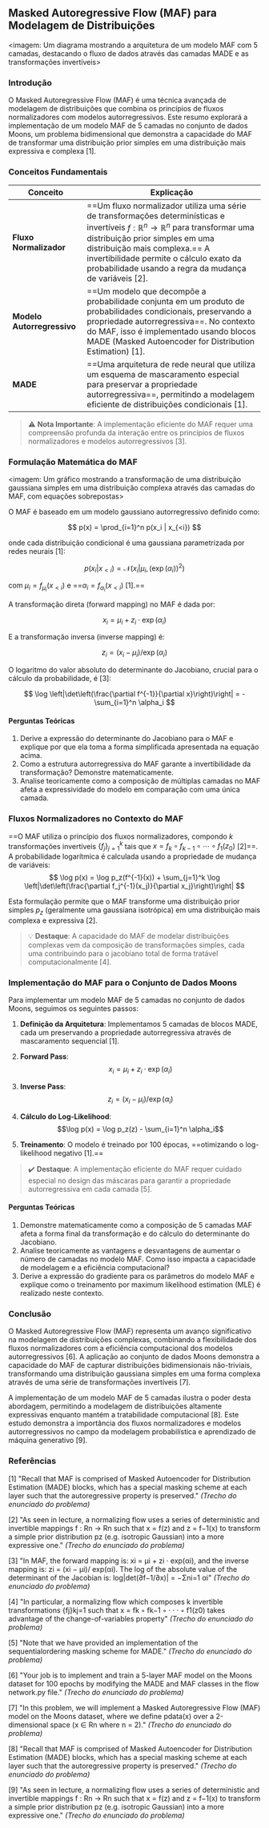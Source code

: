 ## Masked Autoregressive Flow (MAF) para Modelagem de Distribuições

<imagem: Um diagrama mostrando a arquitetura de um modelo MAF com 5 camadas, destacando o fluxo de dados através das camadas MADE e as transformações invertíveis>

### Introdução

O Masked Autoregressive Flow (MAF) é uma técnica avançada de modelagem de distribuições que combina os princípios de fluxos normalizadores com modelos autorregressivos. Este resumo explorará a implementação de um modelo MAF de 5 camadas no conjunto de dados Moons, um problema bidimensional que demonstra a capacidade do MAF de transformar uma distribuição prior simples em uma distribuição mais expressiva e complexa [1].

### Conceitos Fundamentais

| Conceito                   | Explicação                                                   |
| -------------------------- | ------------------------------------------------------------ |
| **Fluxo Normalizador**     | ==Um fluxo normalizador utiliza uma série de transformações determinísticas e invertíveis $f: \mathbb{R}^n \rightarrow \mathbb{R}^n$ para transformar uma distribuição prior simples em uma distribuição mais complexa.== A invertibilidade permite o cálculo exato da probabilidade usando a regra da mudança de variáveis [2]. |
| **Modelo Autorregressivo** | ==Um modelo que decompõe a probabilidade conjunta em um produto de probabilidades condicionais, preservando a propriedade autorregressiva==. No contexto do MAF, isso é implementado usando blocos MADE (Masked Autoencoder for Distribution Estimation) [1]. |
| **MADE**                   | ==Uma arquitetura de rede neural que utiliza um esquema de mascaramento especial para preservar a propriedade autorregressiva==, permitindo a modelagem eficiente de distribuições condicionais [1]. |

> ⚠️ **Nota Importante**: A implementação eficiente do MAF requer uma compreensão profunda da interação entre os princípios de fluxos normalizadores e modelos autorregressivos [3].

### Formulação Matemática do MAF

<imagem: Um gráfico mostrando a transformação de uma distribuição gaussiana simples em uma distribuição complexa através das camadas do MAF, com equações sobrepostas>

O MAF é baseado em um modelo gaussiano autorregressivo definido como:

$$
p(x) = \prod_{i=1}^n p(x_i | x_{<i})
$$

onde cada distribuição condicional é uma gaussiana parametrizada por redes neurais [1]:

$$
p(x_i | x_{<i}) = \mathcal{N}(x_i | \mu_i, (\exp(\alpha_i))^2)
$$

com $\mu_i = f_{\mu_i}(x_{<i})$ e ==$\alpha_i = f_{\alpha_i}(x_{<i})$ [1].==

A transformação direta (forward mapping) no MAF é dada por:

$$
x_i = \mu_i + z_i \cdot \exp(\alpha_i)
$$

E a transformação inversa (inverse mapping) é:

$$
z_i = (x_i - \mu_i) / \exp(\alpha_i)
$$

O logaritmo do valor absoluto do determinante do Jacobiano, crucial para o cálculo da probabilidade, é [3]:

$$
\log \left|\det\left(\frac{\partial f^{-1}}{\partial x}\right)\right| = -\sum_{i=1}^n \alpha_i
$$

#### Perguntas Teóricas

1. Derive a expressão do determinante do Jacobiano para o MAF e explique por que ela toma a forma simplificada apresentada na equação acima.
2. Como a estrutura autorregressiva do MAF garante a invertibilidade da transformação? Demonstre matematicamente.
3. Analise teoricamente como a composição de múltiplas camadas no MAF afeta a expressividade do modelo em comparação com uma única camada.

### Fluxos Normalizadores no Contexto do MAF

==O MAF utiliza o princípio dos fluxos normalizadores, compondo $k$ transformações invertíveis $\{f_j\}_{j=1}^k$ tais que $x = f_k \circ f_{k-1} \circ \cdots \circ f_1(z_0)$ [2]==. A probabilidade logarítmica é calculada usando a propriedade de mudança de variáveis:
$$
\log p(x) = \log p_z(f^{-1}(x)) + \sum_{j=1}^k \log \left|\det\left(\frac{\partial f_j^{-1}(x_j)}{\partial x_j}\right)\right|
$$

Esta formulação permite que o MAF transforme uma distribuição prior simples $p_z$ (geralmente uma gaussiana isotrópica) em uma distribuição mais complexa e expressiva [2].

> 💡 **Destaque**: A capacidade do MAF de modelar distribuições complexas vem da composição de transformações simples, cada uma contribuindo para o jacobiano total de forma tratável computacionalmente [4].

### Implementação do MAF para o Conjunto de Dados Moons

Para implementar um modelo MAF de 5 camadas no conjunto de dados Moons, seguimos os seguintes passos:

1. **Definição da Arquitetura**: Implementamos 5 camadas de blocos MADE, cada um preservando a propriedade autorregressiva através de mascaramento sequencial [1].

2. **Forward Pass**: 
   $$x_i = \mu_i + z_i \cdot \exp(\alpha_i)$$
   
3. **Inverse Pass**:
   $$z_i = (x_i - \mu_i) / \exp(\alpha_i)$$

4. **Cálculo do Log-Likelihood**:
   $$\log p(x) = \log p_z(z) - \sum_{i=1}^n \alpha_i$$

5. **Treinamento**: O modelo é treinado por 100 épocas, ==otimizando o log-likelihood negativo [1].==

> ✔️ **Destaque**: A implementação eficiente do MAF requer cuidado especial no design das máscaras para garantir a propriedade autorregressiva em cada camada [5].

#### Perguntas Teóricas

1. Demonstre matematicamente como a composição de 5 camadas MAF afeta a forma final da transformação e do cálculo do determinante do Jacobiano.
2. Analise teoricamente as vantagens e desvantagens de aumentar o número de camadas no modelo MAF. Como isso impacta a capacidade de modelagem e a eficiência computacional?
3. Derive a expressão do gradiente para os parâmetros do modelo MAF e explique como o treinamento por maximum likelihood estimation (MLE) é realizado neste contexto.

### Conclusão

O Masked Autoregressive Flow (MAF) representa um avanço significativo na modelagem de distribuições complexas, combinando a flexibilidade dos fluxos normalizadores com a eficiência computacional dos modelos autorregressivos [6]. A aplicação ao conjunto de dados Moons demonstra a capacidade do MAF de capturar distribuições bidimensionais não-triviais, transformando uma distribuição gaussiana simples em uma forma complexa através de uma série de transformações invertíveis [7].

A implementação de um modelo MAF de 5 camadas ilustra o poder desta abordagem, permitindo a modelagem de distribuições altamente expressivas enquanto mantém a tratabilidade computacional [8]. Este estudo demonstra a importância dos fluxos normalizadores e modelos autorregressivos no campo da modelagem probabilística e aprendizado de máquina generativo [9].

### Referências

[1] "Recall that MAF is comprised of Masked Autoencoder for Distribution Estimation (MADE) blocks, which has a special masking scheme at each layer such that the autoregressive property is preserved." *(Trecho do enunciado do problema)*

[2] "As seen in lecture, a normalizing flow uses a series of deterministic and invertible mappings f : Rn → Rn such that x = f(z) and z = f−1(x) to transform a simple prior distribution pz (e.g. isotropic Gaussian) into a more expressive one." *(Trecho do enunciado do problema)*

[3] "In MAF, the forward mapping is: xi = μi + zi · exp(αi), and the inverse mapping is: zi = (xi − μi)/ exp(αi). The log of the absolute value of the determinant of the Jacobian is: log|det(∂f−1/∂x)| = −Σni=1 αi" *(Trecho do enunciado do problema)*

[4] "In particular, a normalizing flow which composes k invertible transformations {fj}kj=1 such that x = fk ◦ fk−1 ◦ · · · ◦ f1(z0) takes advantage of the change-of-variables property" *(Trecho do enunciado do problema)*

[5] "Note that we have provided an implementation of the sequentialordering masking scheme for MADE." *(Trecho do enunciado do problema)*

[6] "Your job is to implement and train a 5-layer MAF model on the Moons dataset for 100 epochs by modifying the MADE and MAF classes in the flow network.py file." *(Trecho do enunciado do problema)*

[7] "In this problem, we will implement a Masked Autoregressive Flow (MAF) model on the Moons dataset, where we define pdata(x) over a 2-dimensional space (x ∈ Rn where n = 2)." *(Trecho do enunciado do problema)*

[8] "Recall that MAF is comprised of Masked Autoencoder for Distribution Estimation (MADE) blocks, which has a special masking scheme at each layer such that the autoregressive property is preserved." *(Trecho do enunciado do problema)*

[9] "As seen in lecture, a normalizing flow uses a series of deterministic and invertible mappings f : Rn → Rn such that x = f(z) and z = f−1(x) to transform a simple prior distribution pz (e.g. isotropic Gaussian) into a more expressive one." *(Trecho do enunciado do problema)*